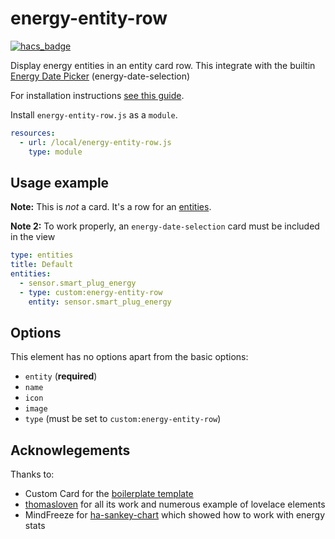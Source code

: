 # energy-entity-row

[![hacs_badge](https://img.shields.io/badge/HACS-Custom-41BDF5.svg?style=for-the-badge)](https://github.com/hacs/integration)

Display energy entities in an entity card row. This integrate with the builtin
[Energy Date Picker][energy-date-picker] (energy-date-selection)

For installation instructions [see this guide](https://github.com/thomasloven/hass-config/wiki/Lovelace-Plugins).

Install `energy-entity-row.js` as a `module`.

```yaml
resources:
  - url: /local/energy-entity-row.js
    type: module
```

## Usage example

**Note:** This is _not_ a card. It's a row for an [entities](https://www.home-assistant.io/lovelace/entities/).

**Note 2:** To work properly, an `energy-date-selection` card must be included
in the view

```yaml
type: entities
title: Default
entities:
  - sensor.smart_plug_energy
  - type: custom:energy-entity-row
    entity: sensor.smart_plug_energy
```

## Options

This element has no options apart from the basic options:
- `entity` (**required**)
- `name`
- `icon`
- `image`
- `type` (must be set to `custom:energy-entity-row`)

## Acknowlegements

Thanks to:
- Custom Card for the [boilerplate template][template]
- [thomasloven][thomasloven] for all its work and numerous example of lovelace elements
- MindFreeze for [ha-sankey-chart][sankey] which showed how to work with energy stats

[energy-date-picker]: https://www.home-assistant.io/dashboards/energy/#energy-date-picker
[template]: https://github.com/custom-cards/boilerplate-card
[thomasloven]: https://github.com/thomasloven
[sankey]: https://github.com/MindFreeze/ha-sankey-chart
